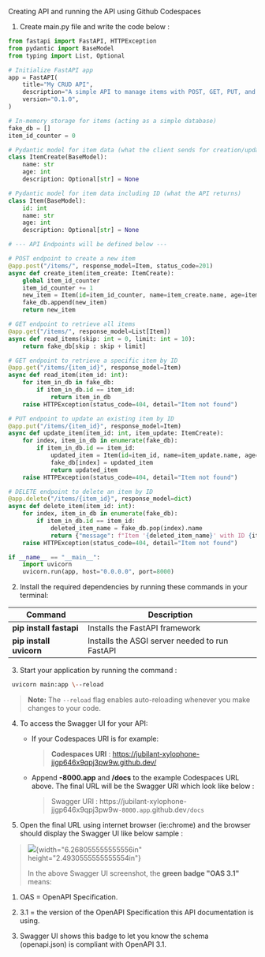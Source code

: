 Creating API and running the API using Github Codespaces

1.  Create main.py file and write the code below :

```python
from fastapi import FastAPI, HTTPException
from pydantic import BaseModel
from typing import List, Optional

# Initialize FastAPI app
app = FastAPI(
    title="My CRUD API",
    description="A simple API to manage items with POST, GET, PUT, and DELETE methods.",
    version="0.1.0",
)

# In-memory storage for items (acting as a simple database)
fake_db = []
item_id_counter = 0

# Pydantic model for item data (what the client sends for creation/update)
class ItemCreate(BaseModel):
    name: str
    age: int
    description: Optional[str] = None

# Pydantic model for item data including ID (what the API returns)
class Item(BaseModel):
    id: int
    name: str
    age: int
    description: Optional[str] = None

# --- API Endpoints will be defined below ---

# POST endpoint to create a new item
@app.post("/items/", response_model=Item, status_code=201)
async def create_item(item_create: ItemCreate):
    global item_id_counter
    item_id_counter += 1
    new_item = Item(id=item_id_counter, name=item_create.name, age=item_create.age, description=item_create.description)
    fake_db.append(new_item)
    return new_item

# GET endpoint to retrieve all items
@app.get("/items/", response_model=List[Item])
async def read_items(skip: int = 0, limit: int = 10):
    return fake_db[skip : skip + limit]

# GET endpoint to retrieve a specific item by ID
@app.get("/items/{item_id}", response_model=Item)
async def read_item(item_id: int):
    for item_in_db in fake_db:
        if item_in_db.id == item_id:
            return item_in_db
    raise HTTPException(status_code=404, detail="Item not found")

# PUT endpoint to update an existing item by ID
@app.put("/items/{item_id}", response_model=Item)
async def update_item(item_id: int, item_update: ItemCreate):
    for index, item_in_db in enumerate(fake_db):
        if item_in_db.id == item_id:
            updated_item = Item(id=item_id, name=item_update.name, age=item_update.age, description=item_update.description)
            fake_db[index] = updated_item
            return updated_item
    raise HTTPException(status_code=404, detail="Item not found")

# DELETE endpoint to delete an item by ID
@app.delete("/items/{item_id}", response_model=dict)
async def delete_item(item_id: int):
    for index, item_in_db in enumerate(fake_db):
        if item_in_db.id == item_id:
            deleted_item_name = fake_db.pop(index).name
            return {"message": f"Item '{deleted_item_name}' with ID {item_id} deleted successfully"}
    raise HTTPException(status_code=404, detail="Item not found")

if __name__ == "__main__":
    import uvicorn
    uvicorn.run(app, host="0.0.0.0", port=8000)
```

2.  Install the required dependencies by running these commands in your
    terminal:

| Command              | Description                                      |
|----------------------|--------------------------------------------------|
| **pip install fastapi** | Installs the FastAPI framework                  |
| **pip install uvicorn** | Installs the ASGI server needed to run FastAPI |

3.  Start your application by running the command :
```bash
 uvicorn main:app \--reload
```
> **Note:** The `--reload` flag enables auto-reloading whenever you make changes to your code.


4.  To access the Swagger UI for your API:

    - If your Codespaces URI is for example:
      > **Codespaces URI** : https://jubilant-xylophone-jjgp646x9qpj3pw9w.github.dev/

    - Append **-8000.app** and **/docs** to the example Codespaces URL
      above. The final URL will be the Swagger URI which look like below :
      > Swagger URI : https://jubilant-xylophone-jjgp646x9qpj3pw9w`-8000.app`.github.dev`/docs`

5.  Open the final URL using internet browser (ie:chrome) and the
    browser should display the Swagger UI like below sample :

> ![](media/image1.png){width="6.268055555555556in"
> height="2.4930555555555554in"}
>
> In the above Swagger UI screenshot, the **green badge "OAS 3.1"**
> means:

1.  OAS = OpenAPI Specification.

2.  3.1 = the version of the OpenAPI Specification this API
    documentation is using.

3.  Swagger UI shows this badge to let you know the schema
    (openapi.json) is compliant with OpenAPI 3.1.
